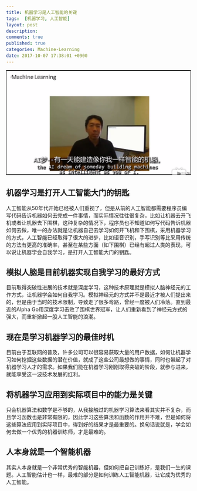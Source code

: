```yaml
---
title: 机器学习是人工智能的关键
tags:  [机器学习, 人工智能]
layout: post
description: 
comments: true
published: true
categories: Machine-Learning
date: 2017-10-07 17:38:01 +0900
---
```


[![](/assets/images/ML-2017-10-08-09-39-08.png)](https://www.bilibili.com/video/av9912938/index_1.html#page=2)

## 机器学习是打开人工智能大门的钥匙

人工智能从50年代开始已经被人们重视了，但是从前的人工智能都需要程序员编写代码告诉机器如何去完成一件事情，而实际情况往往很复杂，比如让机器去开飞机或者让机器去下围棋，这种复杂的情况下，程序员也不知道如何写代码告诉机器如何去做，唯一的办法就是让机器自己去学习如何开飞机和下围棋，采用机器学习的方式，人工智能已经取得了很大的进步，比如语音识别，手写识别等比采用传统的方法有更高的准确率，甚至在某些方面（如下围棋）已经有超过人类的表现，可以说让机器学会自我学习，是打开人工智能大门的钥匙。

## 模拟人脑是目前机器实现自我学习的最好方式

目前取得突破性进展的技术就是深度学习，这种技术原理就是模拟人脑神经元的工作方式，让机器学会如何自我学习。模拟神经元的方式并不是最近才被人们提出来的，但是由于当时的技术限制，导致走了很多弯路，曾经一度被人们冷落。直到最近的Alpha Go用深度学习击败了围棋世界冠军，让人们重新看到了神经元方式的强大，而重新掀起一股人工智能的浪潮。

## 现在是学习机器学习的最佳时机

目前由于互联网的普及，许多公司可以很容易获取大量的用户数据，如何让机器学习如何挖掘这些数据的潜在价值，就成了这些公司最想做的事情，同时也带起了对机器学习人才的需求。如果我们能在机器学习刚刚取得突破的阶段，就参与进来，就能享受这一波技术发展的红利。

## 将机器学习应用到实际项目中的能力是关键

只会机器算法和数学是不够的，从我接触过的机器学习算法来看其实并不复杂，而且学习函数也是非常有限的，因此学习这些算法和函数的作用并不难，但是如何将这些算法应用到实际项目中，得到好的结果才是最重要的。换句话说就是，学会如何去做一个优秀的机器训练师，才是最难的。

## 人本身就是一个智能机器

其实人本身就是一个非常优秀的智能机器，但如何把自己训练好，是我们一生的课题。人工智能估计也一样，最难的部分是如何训练人工智能机器，让它成为优秀的人工智能。